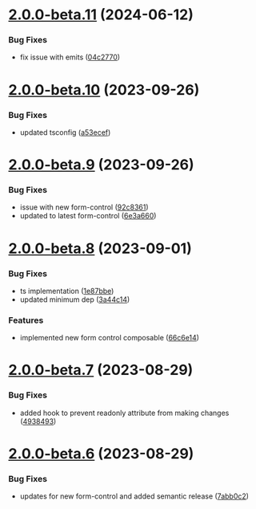 # [2.0.0-beta.11](https://github.com/vue-interface/light-switch-field/compare/v2.0.0-beta.10...v2.0.0-beta.11) (2024-06-12)


### Bug Fixes

* fix issue with emits ([04c2770](https://github.com/vue-interface/light-switch-field/commit/04c2770cc85fef24d5bb5fee285d15f0d0e78ee7))

# [2.0.0-beta.10](https://github.com/vue-interface/light-switch-field/compare/v2.0.0-beta.9...v2.0.0-beta.10) (2023-09-26)


### Bug Fixes

* updated tsconfig ([a53ecef](https://github.com/vue-interface/light-switch-field/commit/a53ecef32ac1e2aae7a15d78539ebb36da856013))

# [2.0.0-beta.9](https://github.com/vue-interface/light-switch-field/compare/v2.0.0-beta.8...v2.0.0-beta.9) (2023-09-26)


### Bug Fixes

* issue with new form-control ([92c8361](https://github.com/vue-interface/light-switch-field/commit/92c8361de48a4d7dd5ed85479328268523609922))
* updated to latest form-control ([6e3a660](https://github.com/vue-interface/light-switch-field/commit/6e3a660b00e357425ebaf967f9266917dac7ee6e))

# [2.0.0-beta.8](https://github.com/vue-interface/light-switch-field/compare/v2.0.0-beta.7...v2.0.0-beta.8) (2023-09-01)


### Bug Fixes

* ts implementation ([1e87bbe](https://github.com/vue-interface/light-switch-field/commit/1e87bbe815e9bae32c073632da580f5a622ea9d8))
* updated minimum dep ([3a44c14](https://github.com/vue-interface/light-switch-field/commit/3a44c14b8795703cf962d35f398bf68646a3f43e))


### Features

* implemented new form control composable ([66c6e14](https://github.com/vue-interface/light-switch-field/commit/66c6e149655e5679ee92af6804c97ac740b306c1))

# [2.0.0-beta.7](https://github.com/vue-interface/light-switch-field/compare/v2.0.0-beta.6...v2.0.0-beta.7) (2023-08-29)


### Bug Fixes

* added hook to prevent readonly attribute from making changes ([4938493](https://github.com/vue-interface/light-switch-field/commit/4938493515386d4cce73840ef1cb690f11c5b3e8))

# [2.0.0-beta.6](https://github.com/vue-interface/light-switch-field/compare/v2.0.0-beta.5...v2.0.0-beta.6) (2023-08-29)


### Bug Fixes

* updates for new form-control and added semantic release ([7abb0c2](https://github.com/vue-interface/light-switch-field/commit/7abb0c255efe757561f830a156c304ebfa284e7b))
